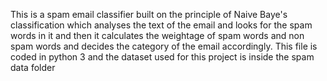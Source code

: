 This is a spam email classifier built on the principle of Naive Baye's classification which analyses the text of the email and looks for the spam words in it and then it calculates the weightage of spam words and non spam words and decides the category of the email accordingly. This file is coded in python 3 and the dataset used for this project is inside the spam data folder
